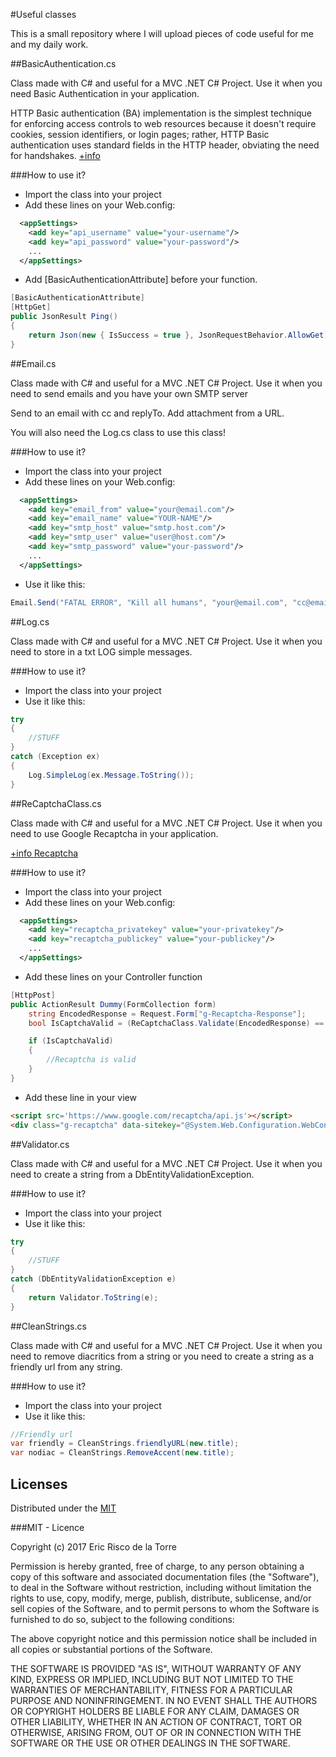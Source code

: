 #Useful classes

This is a small repository where I will upload pieces of code useful for me and my daily work.

##BasicAuthentication.cs

Class made with C# and useful for a MVC .NET C# Project. Use it when you need Basic Authentication in your application. 

HTTP Basic authentication (BA) implementation is the simplest technique for enforcing access controls to web resources because it doesn't require cookies, session identifiers, or login pages; rather, HTTP Basic authentication uses standard fields in the HTTP header, obviating the need for handshakes. [+info](https://en.wikipedia.org/wiki/Basic_access_authentication)

###How to use it? 

- Import the class into your project 
- Add these lines on your Web.config:

```xml
  <appSettings>    
    <add key="api_username" value="your-username"/>
    <add key="api_password" value="your-password"/>
    ...    
  </appSettings>
```

- Add [BasicAuthenticationAttribute] before your function.

```c#
[BasicAuthenticationAttribute]
[HttpGet]
public JsonResult Ping()
{
    return Json(new { IsSuccess = true }, JsonRequestBehavior.AllowGet);
}
```

##Email.cs

Class made with C# and useful for a MVC .NET C# Project. Use it when you need to send emails and you have your own SMTP server

Send to an email with cc and replyTo. Add attachment from a URL.

You will also need the Log.cs class to use this class!

###How to use it? 

- Import the class into your project 
- Add these lines on your Web.config:

```xml
  <appSettings>    
    <add key="email_from" value="your@email.com"/>
    <add key="email_name" value="YOUR-NAME"/>
    <add key="smtp_host" value="smtp.host.com"/>
    <add key="smtp_user" value="user@host.com"/>
    <add key="smtp_password" value="your-password"/>
    ...    
  </appSettings>
```

- Use it like this:

```c#
Email.Send("FATAL ERROR", "Kill all humans", "your@email.com", "cc@email.com", "reply@email.com", "http://www.bacon.com/bacon.jpg");
```

##Log.cs

Class made with C# and useful for a MVC .NET C# Project. Use it when you need to store in a txt LOG simple messages.

###How to use it? 

- Import the class into your project 
- Use it like this:

```c#
try
{
    //STUFF
}
catch (Exception ex)
{
    Log.SimpleLog(ex.Message.ToString());
}
```

##ReCaptchaClass.cs

Class made with C# and useful for a MVC .NET C# Project. Use it when you need to use Google Recaptcha in your application. 

[+info Recaptcha](https://www.google.com/recaptcha/intro/index.html)

###How to use it? 

- Import the class into your project 
- Add these lines on your Web.config:

```xml
  <appSettings>    
    <add key="recaptcha_privatekey" value="your-privatekey"/>
    <add key="recaptcha_publickey" value="your-publickey"/>
    ...    
  </appSettings>
```

- Add these lines on your Controller function

```c#
[HttpPost]
public ActionResult Dummy(FormCollection form)
    string EncodedResponse = Request.Form["g-Recaptcha-Response"];
    bool IsCaptchaValid = (ReCaptchaClass.Validate(EncodedResponse) == "True" ? true : false);

    if (IsCaptchaValid)
    {
        //Recaptcha is valid
    }
}
```

- Add these line in your view

```html
<script src='https://www.google.com/recaptcha/api.js'></script>
<div class="g-recaptcha" data-sitekey="@System.Web.Configuration.WebConfigurationManager.AppSettings['recaptcha_publickey']"></div>
```
##Validator.cs

Class made with C# and useful for a MVC .NET C# Project. Use it when you need to create a string from a DbEntityValidationException.

###How to use it? 

- Import the class into your project 
- Use it like this:

```c#
try
{
    //STUFF
}
catch (DbEntityValidationException e)
{
    return Validator.ToString(e);
}
```
##CleanStrings.cs

Class made with C# and useful for a MVC .NET C# Project. Use it when you need to remove diacritics from a string or you need to create a string as a friendly url from any string.

###How to use it? 

- Import the class into your project 
- Use it like this:

```c#
//Friendly url
var friendly = CleanStrings.friendlyURL(new.title);
var nodiac = CleanStrings.RemoveAccent(new.title);
```

## Licenses

Distributed under the [MIT](http://en.wikipedia.org/wiki/MIT_License)

###MIT - Licence

Copyright (c) 2017 Eric Risco de la Torre

Permission is hereby granted, free of charge, to any person obtaining a copy of this software and associated documentation files (the "Software"), to deal in the Software without restriction, including without limitation the rights to use, copy, modify, merge, publish, distribute, sublicense, and/or sell copies of the Software, and to permit persons to whom the Software is furnished to do so, subject to the following conditions:

The above copyright notice and this permission notice shall be included in all copies or substantial portions of the Software.

THE SOFTWARE IS PROVIDED "AS IS", WITHOUT WARRANTY OF ANY KIND, EXPRESS OR IMPLIED, INCLUDING BUT NOT LIMITED TO THE WARRANTIES OF MERCHANTABILITY, FITNESS FOR A PARTICULAR PURPOSE AND NONINFRINGEMENT. IN NO EVENT SHALL THE AUTHORS OR COPYRIGHT HOLDERS BE LIABLE FOR ANY CLAIM, DAMAGES OR OTHER LIABILITY, WHETHER IN AN ACTION OF CONTRACT, TORT OR OTHERWISE, ARISING FROM, OUT OF OR IN CONNECTION WITH THE SOFTWARE OR THE USE OR OTHER DEALINGS IN THE SOFTWARE.